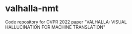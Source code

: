 # valhalla-nmt
Code repository for CVPR 2022 paper "VALHALLA: VISUAL HALLUCINATION FOR MACHINE TRANSLATION"
